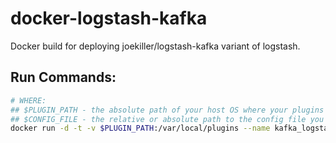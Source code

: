 docker-logstash-kafka
=====================

Docker build for deploying joekiller/logstash-kafka variant of logstash.

## Run Commands:

```bash
# WHERE:
## $PLUGIN_PATH - the absolute path of your host OS where your plugins are located (can be left off if not needed, just remove the --pluginpath arg)
## $CONFIG_FILE - the relative or absolute path to the config file you want to run logstash with.
docker run -d -t -v $PLUGIN_PATH:/var/local/plugins --name kafka_logstash paulcichonski/docker-logstash-kafka agent --pluginpath /var/local/plugins -e "$(< $CONFIG_FILE)"
```
